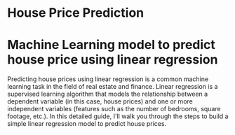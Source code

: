# House Price Prediction
# Machine Learning model to predict house price using linear regression
Predicting house prices using linear regression is a common machine learning task in the field of real estate and finance. Linear regression is a supervised learning algorithm that models the relationship between a dependent variable (in this case, house prices) and one or more independent variables (features such as the number of bedrooms, square footage, etc.). In this detailed guide, I'll walk you through the steps to build a simple linear regression model to predict house prices.
